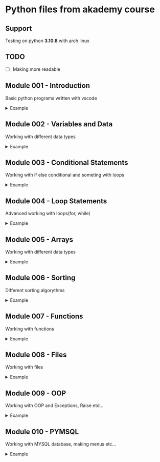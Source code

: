 # __Python files from akademy course__

## Support
Testing on python __3.10.8__ with arch linux

## TODO

- [ ] Making more readable

## Module 001 - Introduction
Basic python programs written with vscode
<details><summary>Example</summary>
<p>

```python
number = int(input('Enter number : '))
print("result :", number // 10, "," , number % 10)
```

</p>
</details>

## Module 002 - Variables and Data

Working with different data types

<details><summary>Example</summary>
<p>

```python
size_of_file = int(input("Enter a size_of_file : "))
speed = int(input("Enter a connection speed : "))
time = (size_of_file * 1000) / (speed / 800000)
print(time)
```

</p>
</details>

## Module 003 - Conditional Statements
Working with if else conditional and someting with loops

<details><summary>Example</summary>
<p>

```python
fnumber = int(input("Enter first number : "))
snumber = int(input("Enter second number : "))

if fnumber > snumber:
    for a in range(snumber, fnumber + 1):
        if a % 2 !=0:
            print(a)
else:
    for a in range(fnumber, snumber + 1):
        if a % 2 !=0:
            print(a)
```

</p>
</details>

## Module 004 - Loop Statements
Advanced working with loops(for, while)

<details><summary>Example</summary>
<p>

```python
enumber = (input("Enter a number : "))
choice, count, summ, a = 0, 0, 0, 0

while(choice != 7):
    choice = int(input("1 - c, 2 - s & avg, 3 - cnull : "))
    if choice == 1:
        for a in enumber:
            count += 1
        print("Count :", count)
    elif choice == 2:
        count = 0
        for a in enumber:
            summ += int(a)
            count += 1
        print("Summ :", summ, "Avg", summ / count)
    elif choice == 3:
        count = 0
        for a in enumber:
            if a == "0":
                count += 1
        print("Null count :", count)
```

</p>
</details>

## Module 005 - Arrays
Working with different data types 

<details><summary>Example</summary>
<p>

__Working with nested dictionaries with using a loops__
    
```python
uenter, dict_book= 0, dict()
data = ("Genre", "Date", "Page numbers", "Publisher")

while(uenter != 7):
    uenter = int(input("1 - add, 2 - pop, 3 - find, 4 - change : "))
    if uenter == 1:
        enter = input("Enter a author : ")
        while True:
            benter = input("Enter book name : ")
            if enter not in dict_book:
                dict_book[enter] = {}
            if benter not in dict_book[enter]:
                dict_book[enter][benter] = {}; break
            else:
                print("This name is busy!")
        for a in data:
            dict_book[enter][benter][a] = input("Enter " + a + " : ")
    elif uenter == 2:
        enter = input("Enter a author : ")
        if enter not in dict_book:
            print("Dict dont have this author!")
        else:
            choice = int(input("1 - some in book, 2 - book , 3 - all : "))
            if choice == 1:
                print(*data, sep=", ", end="")
                senter = input(" : ")
                dict_book[enter][input("Enter book name : ")][senter] = ""
            elif choice == 2:
                #benter = input("Enter book name : ")
                del dict_book[enter][input("Enter book name : ")]
            elif choice == 3:
                dict_book.pop(enter)
    elif uenter == 3:
        enter = input("Enter a author : ")
        if enter not in dict_book:
            print("Dict dont have this author!")
        else:
            choice = int(input("1 - some, 2 - all : "))
            if choice == 1:
                benter = input("Enter book name : ")
                for a in dict_book[enter][benter]:
                    print(a, ":", dict_book[enter][benter][a])
            elif choice == 2:
                for a, b in dict_book[enter].items():
                    print("Book :", a)
                    for i in b:
                        print(i, ":", b[i])
    elif uenter == 4:
        enter = input("Enter a name : ")
        if enter not in dict_book:
            print("Dict dont have this author!")
        else:
            benter = input("Enter book name : ")
            print(*data, sep=", ", end="")
            senter = input(" : ")
            dict_book[enter][benter][senter] = input("Enter " + senter + " : ")
```

</p>
</details>

## Module 006 - Sorting
Different sorting algorythms

<details><summary>Example</summary>
<p>
    
__Optimized bubble sort__

```python

list = [5,7,4,3,8,2]
for i in range(len(list) - 2):
    for j in range(len(list) - 1 - i):
         if list[j] > list[j+1]:
            list[j], list[j+1] = list[j+1], list[j]

print(list)
```

</p>
</details>

## Module 007 - Functions
Working with functions

<details><summary>Example</summary>
<p>
    
__Number pow__

```python
def spow(a, b):
    slpow = []
    for i in a:
        ssum = 1
        for j in range(b):
            ssum *= i
        slpow.append(ssum)
    return slpow

flist = [randint(1, 10) for i in range(5)]; print(flist)
print("Pow res : ", spow(flist, int(input("Enter a pow : "))))

print(list)
```

</p>
</details>

## Module 008 - Files
Working with files

<details><summary>Example</summary>
<p>
    
__Word replacer__

```python
file = open(os.path.join("homework4", "text1.txt"), "r")
line = file.read(); line.replace("\n", ""); print(line)

ureplace = input("Enter a word to replace : ")
uword = input("Enter a word : ")

print(line.replace(ureplace, uword))

file.close()

print(list)
```

</p>
</details>

## Module 009 - OOP
Working with OOP and Exceptions, Raise etd...

<details><summary>Example</summary>
<p>
    
__Sun angle calculation__

```python
class SundontSee(Exception):
    pass

while True:
    try:
        time = input("Time : ")
        stime = [int(i) for i in time.split(":")]
    except(ValueError):
        print("Kva")
    else:
        break
    
if stime[0] >= 18 and stime[0] <= 24 or stime[0] >= 0 and stime[0] < 6:
    raise SundontSee("I dont see sun!")
else:
    print(((stime[0] - 6) * 15) + stime[1] * 0.25)
```

</p>
</details>

## Module 010 - PYMSQL
Working with MYSQL database, making menus etc...

<details><summary>Example</summary>
<p>
    
__Login into MYSQL database and authorization algorithm__

```python
import pymysql
try:
    connection = pymysql.connect(
        host="localhost",
        port=3306,
        user="root",
        password="2255",
        database="koshikDB",
        cursorclass=pymysql.cursors.DictCursor)
    print("Okay!")
    with connection.cursor() as cursor:
        while True:
            try:
                username = input("Enter a username : ")
                password = input("Enter a password : ")
            except Exception as error:
                print(error)
            cursor.execute(f"select login from koshikDB.Logins where username = '{username}'")
            password_check = cursor.fetchall()
            try:
                if password_check[0].get('login') == password:
                    print("Okay!"); break
                else:
                    print("Bad password!")
            except:
                print("Incorrect user")
```

</p>
</details>

